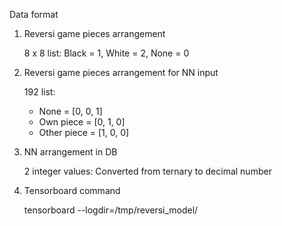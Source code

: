 Data format

1. Reversi game pieces arrangement

	8 x 8 list: Black = 1, White = 2, None = 0

2. Reversi game pieces arrangement for NN input

	192 list:
	- None = [0, 0, 1]
	- Own piece = [0, 1, 0]
	- Other piece = [1, 0, 0]
	
3. NN arrangement in DB

	2 integer values: Converted from ternary to decimal number
	
4. Tensorboard command

    tensorboard --logdir=/tmp/reversi_model/
